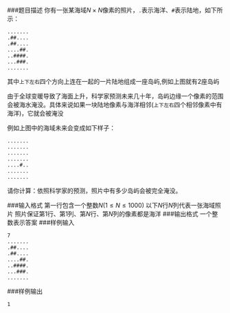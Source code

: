 ###题目描述
你有一张某海域$N \times N$像素的照片，`.`表示海洋、`#`表示陆地，如下所示：
```
.......
.##....
.##....
....##.
..####.
...###.
.......
```
其中`上下左右`四个方向上连在一起的一片陆地组成一座岛屿,例如上图就有$2$座岛屿

由于全球变暖导致了海面上升，科学家预测未来几十年，岛屿边缘一个像素的范围会被海水淹没。具体来说如果一块陆地像素与海洋相邻(`上下左右`四个相邻像素中有海洋)，它就会被淹没

例如上图中的海域未来会变成如下样子：
```
.......
.......
.......
.......
....#..
.......
.......
```
请你计算：依照科学家的预测，照片中有多少岛屿会被完全淹没。

###输入格式
第一行包含一个整数$N(1 \leq N \leq 1000)$
以下$N$行$N$列代表一张海域照片
照片保证第$1$行、第$1$列、第$N$行、第$N$列的像素都是海洋
###输出格式
一个整数表示答案
###样例输入
```
7
.......
.##....
.##....
....##.
..####.
...###.
.......
```
###样例输出
```
1
```